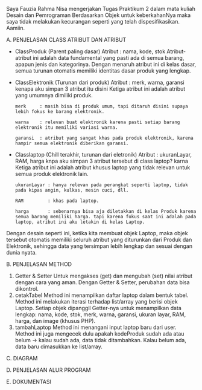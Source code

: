 Saya Fauzia Rahma Nisa mengerjakan Tugas Praktikum 2 dalam mata kuliah Desain dan Pemrograman Berdasarkan Objek untuk keberkahanNya maka saya tidak melakukan kecurangan seperti yang telah dispesifikasikan. Aamiin.


A. PENJELASAN CLASS ATRIBUT DAN ATRIBUT

- ClassProduk (Parent paling dasar)
Atribut : nama, kode, stok
Atribut-atribut ini adalah data fundamental yang pasti ada di semua barang, apapun jenis dan kategorinya. Dengan menaruh atribut ini di kelas dasar, semua turunan otomatis memiliki identitas dasar produk yang lengkap.

- ClassElektronik (Turunan dari produk)
Atribut  : merk, warna, garansi
kenapa aku simpan 3 atribut itu disini Ketiga atribut ini adalah atribut yang umumnya dimiliki produk.

      merk     : masih bisa di produk umum, tapi ditaruh disini supaya lebih fokus ke barang elektronik.
      
      warna    : relevan buat elektronik karena pasti setiap barang elektronik itu memiliki variasi warna.
      
      garansi  : atribut yang sangat khas pada produk elektronik, karena hampir semua elektronik diberikan garansi.

- Classlaptop (Chill terakhir, turunan dari eletronik)
Atribut  : ukuranLayar, RAM, harga
knpa aku simpan 3 atribut tersebut di class laptop? karna Ketiga atribut ini adalah atribut khusus laptop yang tidak relevan untuk semua produk elektronik lain.

      ukuranLayar : hanya relevan pada perangkat seperti laptop, tidak pada kipas angin, kulkas, mesin cuci, dll.
      
      RAM         : khas pada laptop.
      
      harga       : sebenarnya bisa aja diletakkan di kelas Produk karena semua barang memiliki harga. tapi karena fokus saat ini adalah pada laptop, atribut ini aku letakin di kelas Laptop.

Dengan desain seperti ini, ketika kita membuat objek Laptop, maka objek tersebut otomatis memiliki seluruh atribut yang diturunkan dari Produk dan Elektronik, sehingga data yang tersimpan lebih lengkap dan sesuai dengan dunia nyata.

B. PENJELASAN METHOD
1. Getter & Setter
   Untuk mengakses (get) dan mengubah (set) nilai atribut dengan cara yang aman. Dengan Getter & Setter, perubahan data bisa dikontrol.
2. cetakTabel
   Method ini menampilkan daftar laptop dalam bentuk tabel. Method ini melakukan iterasi terhadap list/array yang berisi objek Laptop. Setiap objek dipanggil Getter-nya untuk menampilkan data lengkap: nama, kode, stok, merk, warna, garansi, ukuran layar, RAM, harga, dan image (khusus PHP).
3. tambahLaptop
   Method ini menangani input laptop baru dari user. Method ini juga mengecek dulu apakah kodeProduk sudah ada atau belum → kalau sudah ada, data tidak ditambahkan. Kalau belum ada, data baru dimasukkan ke list/array.
   
C. DIAGRAM

D. PENJELASAN ALUR PROGRAM

E. DOKUMENTASI
